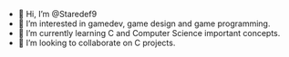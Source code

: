 - 👋 Hi, I’m @Staredef9
- 👀 I’m interested in gamedev, game design and game programming.
- 🌱 I’m currently learning C and Computer Science important concepts.
- 💞️ I’m looking to collaborate on C projects.

<!---
Staredef9/Staredef9 is a ✨ special ✨ repository because its `README.md` (this file) appears on your GitHub profile.
You can click the Preview link to take a look at your changes.
--->
